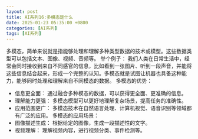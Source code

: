 ```yaml
---
layout: post
title: AI系列16:多模态是什么
date: 2025-01-23 05:35:00 +0800
categories: [AI系列]
tags: [AI系列]
---
```


多模态，简单来说就是指能够处理和理解多种类型数据的技术或模型。这些数据类型可以包括文本、图像、视频、音频等。
举个例子：
我们人类在日常生活中，经常会同时接收到来自不同感官的信息，比如看到一张图片、听到一段声音，并能将这些信息结合起来，形成一个完整的认知。多模态就是试图让机器也具备这种能力，能够同时处理和理解来自不同模态的数据。
多模态的优势：
 * 信息更全面： 通过融合多种模态的数据，可以获得更全面、更准确的信息。
 * 理解能力更强： 多模态模型可以更好地理解复杂场景，提高任务的准确性。
 * 应用范围更广： 多模态技术在自然语言处理、计算机视觉、语音识别等领域都有广泛的应用。
多模态的应用场景：
 * 图像描述生成： 根据给定的图像，生成一段描述性的文字。
 * 视频理解： 理解视频内容，进行视频分类、事件检测等。

